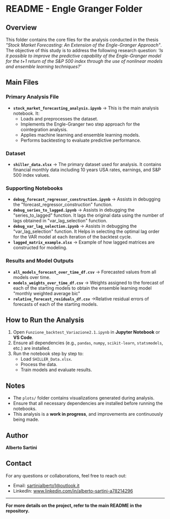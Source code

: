 # README - Engle Granger Folder

## Overview
This folder contains the core files for the analysis conducted in the thesis *"Stock Market Forecasting: An Extension of the Engle-Granger Approach"*. 
The objective of this study is to address the following research question: *'Is it possible to improve the predictive capability of the Engle-Granger model for the t+1 return of the S&P 500 index through the use of nonlinear models and ensemble learning techniques?'* 

## Main Files
### **Primary Analysis File**
- **`stock_market_forecasting_analysis.ipynb`** → This is the main analysis notebook. It:
  - Loads and preprocesses the dataset.
  - Implements the Engle-Granger two step approach for the cointegration analysis.
  - Applies machine learning and ensemble learning models.
  - Performs backtesting to evaluate predictive performance.

### **Dataset**
- **`shiller_data.xlsx`** → The primary dataset used for analysis. It contains financial monthly data including 10 years USA rates, earnings, and S&P 500 index values.

### **Supporting Notebooks**
- **`debug_forecast_regressor_construction.ipynb`** → Assists in debugging the "forecast_regressor_construction" function.
- **`debug_series_to_lagged.ipynb`** → Assists in debugging the "series_to_lagged" function. It lags the original data using the number of lags obtained in "var_lag_selection" function.
- **`debug_var_lag_selection.ipynb`** → Assists in debugging the "var_lag_selection" function. It Helps in selecting the optimal lag order for the VAR model at each iteration of the backtest cycle.
- **`lagged_matrix_example.xlsx`** → Example of how lagged matrices are constructed for modeling.

### **Results and Model Outputs**
- **`all_models_forecast_over_time_df.csv`** → Forecasted values from all models over time.
- **`models_weights_over_time_df.csv`** → Weights assigned to the forecast of each of the starting models to obtain the ensemble learning model "monthly weighted average bic"
- **`relative_forecast_residuals_df.csv`** →Relative residual errors of forecasts of each of the starting models.

## How to Run the Analysis
1. Open `Funzione_backtest_Variazione2.1.ipynb` in **Jupyter Notebook** or **VS Code**.
2. Ensure all dependencies (e.g., `pandas`, `numpy`, `scikit-learn`, `statsmodels`, etc.) are installed.
3. Run the notebook step by step to:
   - Load `SHILLER_Data.xlsx`.
   - Process the data.
   - Train models and evaluate results.

## Notes
- The `plots/` folder contains visualizations generated during analysis.
- Ensure that all necessary dependencies are installed before running the notebooks.
- This analysis is a **work in progress**, and improvements are continuously being made.

## Author
**Alberto Sartini**

## Contact
For any questions or collaborations, feel free to reach out:
- Email: sartinialberto1@outlook.it
- LinkedIn: www.linkedin.com/in/alberto-sartini-a78214296

---
**For more details on the project, refer to the main README in the repository.**
